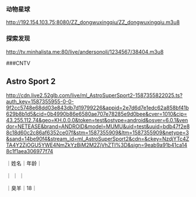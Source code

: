 ### 动物星球
http://192.154.103.75:8080/ZZ_dongwuxingqiu/ZZ_dongwuxingqiu.m3u8

### 探索发现
http://tv.minhalista.me:80/live/andersonoli/1234567/38404.m3u8

###CNTV


## Astro Sport 2
http://cdn.live2.52glb.com/live/ml_AstroSuperSport2-1587355822025.ts?auth_key=1587355955-0-0-9f2cc5748e68dd03e843db7d19799226&appid=2e7d6d7e1edc62a858bf41b629b8b1d5&cid=0b4990b86e6580ae707e78285e9d0bee&cver=1010&cip=43.255.112.74&geo=KH.0.0.0&token=test&ostype=android&osver=6.0.1&vendor=NETEASE&brand=ANDROID&model=MUMU&uid=test&uuid=bdb47f2e88c18d60c2c86af6352ce07f&stm=1587355909&ltm=1587355909&netype=3&sand=14be90f4&stream_id=ml_AstroSuperSport2&cdn=&ckey=NzdjYTc4ZTA4Y2ZjOGU5YWE4NmZkYzBiM2M2ZjVhZTI%3D&sign=9eab9a91b41ca148c1f1aea306977f74


｜姓名｜年龄｜

｜ ｜ ｜

｜臭羊｜18｜

